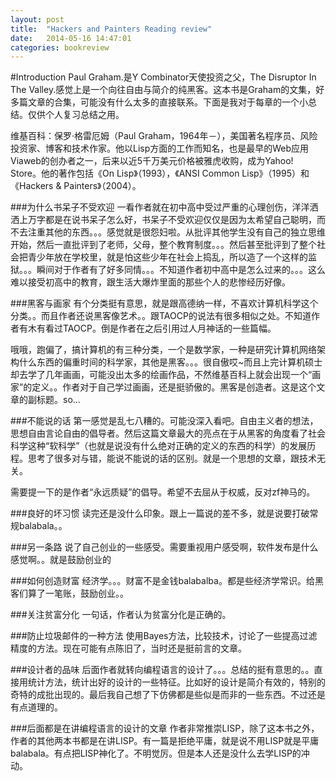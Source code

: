 ```yaml
---
layout: post
title:  "Hackers and Painters Reading review"
date:   2014-05-16 14:47:01
categories: bookreview
---
```


#Introduction
Paul Graham.是Y Combinator天使投资之父，The Disruptor In The Valley.感觉上是一个向往自由与简介的纯黑客。这本书是Graham的文集，好多篇文章的合集，可能没有什么太多的直接联系。下面是我对于每章的一个小总结。仅供个人复习总结之用。

维基百科：保罗·格雷厄姆（Paul Graham，1964年－），美国著名程序员、风险投资家、博客和技术作家。他以Lisp方面的工作而知名，也是最早的Web应用Viaweb的创办者之一，后来以近5千万美元价格被雅虎收购，成为Yahoo! Store。他的著作包括《On Lisp》（1993），《ANSI Common Lisp》（1995）和《Hackers & Painters》（2004）。

###为什么书呆子不受欢迎
一看作者就在初中高中受过严重的心理创伤，洋洋洒洒上万字都是在说书呆子怎么好，书呆子不受欢迎仅仅是因为太希望自己聪明，而不去注重其他的东西。。。感觉就是很怨妇啦。从批评其他学生没有自己的独立思维开始，然后一直批评到了老师，父母，整个教育制度。。。然后甚至批评到了整个社会把青少年放在学校里，就是怕这些少年在社会上捣乱，所以造了一个这样的监狱。。。瞬间对于作者有了好多同情。。。不知道作者初中高中是怎么过来的。。。这么难以接受初高中的教育，跟生活大爆炸里面的那些个人的悲惨经历好像。

###黑客与画家
有个分类挺有意思，就是跟高德纳一样，不喜欢计算机科学这个分类。。而且作者还说黑客像艺术。。跟TAOCP的说法有很多相似之处。不知道作者有木有看过TAOCP。倒是作者在之后引用过人月神话的一些篇幅。

哦哦，跑偏了，搞计算机的有三种分类，一个是数学家，一种是研究计算机网络架构什么东西的偏重时间的科学家，其他是黑客。。。很自傲哎~而且上完计算机硕士却去学了几年画画，可能没出太多的绘画作品，不然维基百科上就会出现一个“画家”的定义。。作者对于自己学过画画，还是挺骄傲的。黑客是创造者。这是这个文章的副标题。so...

###不能说的话
第一感觉是乱七八糟的。可能没深入看吧。自由主义者的想法，思想自由言论自由的倡导者。然后这篇文章最大的亮点在于从黑客的角度看了社会科学这种“软科学”（也就是说没有什么绝对正确的定义的东西的科学）的发展历程。思考了很多对与错，能说不能说的话的区别。就是一个思想的文章，跟技术无关。

需要提一下的是作者“永远质疑”的倡导。希望不去屈从于权威，反对zf神马的。

###良好的坏习惯
读完还是没什么印象。跟上一篇说的差不多，就是说要打破常规balabala。。

###另一条路
说了自己创业的一些感受。需要重视用户感受啊，软件发布是什么感觉啊。。就是鼓励创业的

###如何创造财富
经济学。。。财富不是金钱balabalba。都是些经济学常识。给黑客们算了一笔账，鼓励创业。。

###关注贫富分化
一句话，作者认为贫富分化是正确的。

###防止垃圾邮件的一种方法
使用Bayes方法，比较技术，讨论了一些提高过滤精度的方法。现在可能有点陈旧了，当时还是挺前言的文章。

###设计者的品味
后面作者就转向编程语言的设计了。。。总结的挺有意思的。。直接用统计方法，统计出好的设计的一些特征。比如好的设计是简介有效的，特别的奇特的成批出现的。最后我自己想了下仿佛都是些似是而非的一些东西。不过还是有点道理的。

###后面都是在讲编程语言的设计的文章
作者非常推崇LISP，除了这本书之外，作者的其他两本书都是在讲LISP。有一篇是拒绝平庸，就是说不用LISP就是平庸balabala。有点把LISP神化了。不明觉厉。但是本人还是没什么去学LISP的冲动。